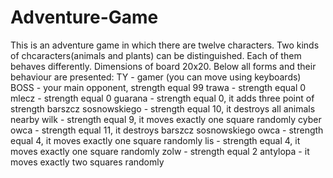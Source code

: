 # Adventure-Game
This is an adventure game in which there are twelve characters. Two kinds of chcaracters(animals and plants) can be distinguished. Each of them behaves differently. Dimensions of
board 20x20. Below all forms and their behaviour are presented: 
TY - gamer (you can move using keyboards)
BOSS - your main opponent, strength equal 99
trawa - strength equal 0
mlecz - strength equal 0
guarana - strength equal 0, it adds three point of strength 
barszcz sosnowskiego - strength equal 10, it destroys all animals nearby
wilk - strength equal 9, it moves exactly one square randomly
cyber owca - strength equal 11, it destroys barszcz sosnowskiego
owca - strength equal 4, it moves exactly one square randomly
lis - strength equal 4, it moves exactly one square randomly
zolw - strength equal 2
antylopa - it moves exactly two squares randomly
